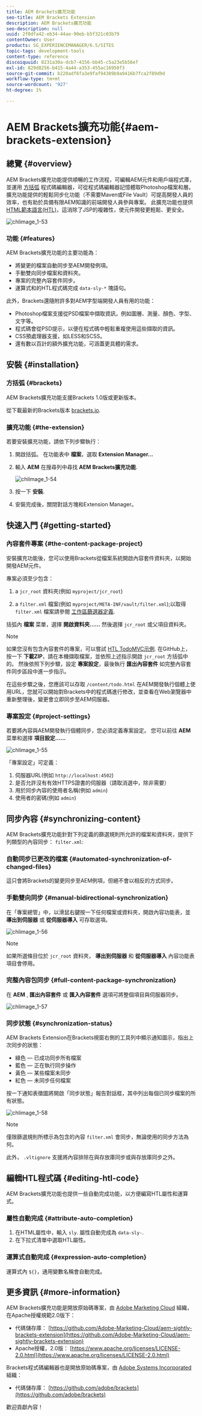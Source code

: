 ```yaml
---
title: AEM Brackets擴充功能
seo-title: AEM Brackets Extension
description: AEM Brackets擴充功能
seo-description: null
uuid: 2f0dfa42-eb34-44ae-90eb-b5f321c03b79
contentOwner: User
products: SG_EXPERIENCEMANAGER/6.5/SITES
topic-tags: development-tools
content-type: reference
discoiquuid: 8231a30a-dcb7-4156-bb45-c5a23e5b56ef
exl-id: 829d8256-b415-4a44-a353-455ac16950f3
source-git-commit: b220adf6fa3e9faf94389b9a9416b7fca2f89d9d
workflow-type: tm+mt
source-wordcount: '927'
ht-degree: 1%

---
```


# AEM Brackets擴充功能{#aem-brackets-extension}

## 總覽 {#overview}

AEM Brackets擴充功能提供順暢的工作流程，可編輯AEM元件和用戶端程式庫，並運用 [方括弧](https://brackets.io/) 程式碼編輯器，可從程式碼編輯器記憶體取Photoshop檔案和層。 擴充功能提供的輕鬆同步化功能（不需要Maven或File Vault）可提高開發人員的效率，也有助於具備有限AEM知識的前端開發人員參與專案。 此擴充功能也提供 [HTML範本語言(HTL)](https://docs.adobe.com/content/help/zh-Hant/experience-manager-htl/using/overview.html)，這消除了JSP的複雜性，使元件開發更輕鬆、更安全。

![chlimage_1-53](assets/chlimage_1-53a.png)

### 功能 {#features}

AEM Brackets擴充功能的主要功能為：

* 將變更的檔案自動同步至AEM開發例項。
* 手動雙向同步檔案和資料夾。
* 專案的完整內容套件同步。
* 運算式和的HTL程式碼完成 `data-sly-*` 塊語句。

此外，Brackets還隨附許多對AEM字型端開發人員有用的功能：

* Photoshop檔案支援從PSD檔案中擷取資訊，例如圖層、測量、顏色、字型、文字等。
* 程式碼會從PSD提示，以便在程式碼中輕鬆重複使用這些擷取的資訊。
* CSS預處理器支援，如LESS和SCSS。
* 還有數以百計的額外擴充功能，可涵蓋更具體的需求。

## 安裝 {#installation}

### 方括弧 {#brackets}

AEM Brackets擴充功能支援Brackets 1.0版或更新版本。

從下載最新的Brackets版本 [brackets.io](https://brackets.io/).

### 擴充功能 {#the-extension}

若要安裝擴充功能，請依下列步驟執行：

1. 開啟括弧。 在功能表中 **檔案**，選取 **Extension Manager...**
1. 輸入 **AEM** 在搜尋列中尋找 **AEM Brackets擴充功能**.

   ![chlimage_1-54](assets/chlimage_1-54a.png)

1. 按一下 **安裝**.
1. 安裝完成後，關閉對話方塊和Extension Manager。

## 快速入門 {#getting-started}

### 內容套件專案 {#the-content-package-project}

安裝擴充功能後，您可以使用Brackets從檔案系統開啟內容套件資料夾，以開始開發AEM元件。

專案必須至少包含：

1. a `jcr_root` 資料夾(例如 `myproject/jcr_root`)

1. a `filter.xml` 檔案(例如 `myproject/META-INF/vault/filter.xml`);以取得 `filter.xml` 檔案請參閱 [工作區篩選器定義](https://jackrabbit.apache.org/filevault/filter.html).

括弧內 **檔案** 菜單，選擇 **開啟資料夾……** 然後選擇 `jcr_root` 或父項目資料夾。

>[!NOTE]
>
>如果您沒有包含內容套件的專案，可以嘗試 [HTL TodoMVC示例](https://github.com/Adobe-Marketing-Cloud/aem-sightly-sample-todomvc). 在GitHub上，按一下 **下載ZIP**，請在本機擷取檔案，並依照上述指示開啟 `jcr_root` 方括弧中的。 然後依照下列步驟，設定 **專案設定**，最後執行 **匯出內容套件** 如完整內容套件同步區段中進一步指示。
>
>在這些步驟之後，您應該可以存取 `/content/todo.html` 在AEM開發執行個體上使用URL，您就可以開始對Brackets中的程式碼進行修改，並查看在Web瀏覽器中重新整理後，變更會立即同步至AEM伺服器。

### 專案設定 {#project-settings}

若要將內容與AEM開發執行個體同步，您必須定義專案設定。 您可以前往 **AEM** 菜單和選擇 **項目設定……**

![chlimage_1-55](assets/chlimage_1-55a.png)

「專案設定」可定義：

1. 伺服器URL(例如 `http://localhost:4502`)
1. 是否允許沒有有效HTTPS證書的伺服器（請取消選中，除非需要）
1. 用於同步內容的使用者名稱(例如 `admin`)
1. 使用者的密碼(例如 `admin`)

## 同步內容 {#synchronizing-content}

AEM Brackets擴充功能針對下列定義的篩選規則所允許的檔案和資料夾，提供下列類型的內容同步： `filter.xml`:

### 自動同步已更改的檔案 {#automated-synchronization-of-changed-files}

這只會將Brackets的變更同步至AEM例項，但絕不會以相反的方式同步。

### 手動雙向同步 {#manual-bidirectional-synchronization}

在「專案總管」中，以滑鼠右鍵按一下任何檔案或資料夾，開啟內容功能表，並 **導出到伺服器** 或 **從伺服器導入** 可存取選項。

![chlimage_1-56](assets/chlimage_1-56a.png)

>[!NOTE]
>
>如果所選條目位於 `jcr_root` 資料夾， **導出到伺服器** 和 **從伺服器導入** 內容功能表項目會停用。

### 完整內容包同步 {#full-content-package-synchronization}

在 **AEM** , **匯出內容套件** 或 **匯入內容套件** 選項可將整個項目與伺服器同步。

![chlimage_1-57](assets/chlimage_1-57a.png)

### 同步狀態 {#synchronization-status}

AEM Brackets Extension在Brackets視窗右側的工具列中顯示通知圖示，指出上次同步的狀態：

* 綠色 — 已成功同步所有檔案
* 藍色 — 正在執行同步操作
* 黃色 — 某些檔案未同步
* 紅色 — 未同步任何檔案

按一下通知表徵圖將開啟「同步狀態」報告對話框，其中列出每個已同步檔案的所有狀態。

![chlimage_1-58](assets/chlimage_1-58a.png)

>[!NOTE]
>
>僅限篩選規則所標示為包含的內容 `filter.xml` 會同步，無論使用的同步方法為何。
>
>此外， `.vltignore` 支援將內容排除在與存放庫同步或與存放庫同步之外。

## 編輯HTL程式碼 {#editing-htl-code}

AEM Brackets擴充功能也提供一些自動完成功能，以方便編寫HTL屬性和運算式。

### 屬性自動完成 {#attribute-auto-completion}

1. 在HTML屬性中，輸入 `sly`. 屬性自動完成為 `data-sly-`.
1. 在下拉式清單中選取HTL屬性。

### 運算式自動完成 {#expression-auto-completion}

運算式內 `${}`，通用變數名稱會自動完成。

## 更多資訊 {#more-information}

AEM Brackets擴充功能是開放原始碼專案，由 [Adobe Marketing Cloud](https://github.com/Adobe-Marketing-Cloud) 組織，在Apache授權規範2.0版下：

* 代碼儲存庫： [https://github.com/Adobe-Marketing-Cloud/aem-sightly-brackets-extension](https://github.com/Adobe-Marketing-Cloud/aem-sightly-brackets-extension)
* Apache授權，2.0版： [https://www.apache.org/licenses/LICENSE-2.0.html](https://www.apache.org/licenses/LICENSE-2.0.html)

Brackets程式碼編輯器也是開放原始碼專案，由 [Adobe Systems Incorporated](https://github.com/adobe) 組織：

* 代碼儲存庫： [https://github.com/adobe/brackets](https://github.com/adobe/brackets)

歡迎貢獻內容！
